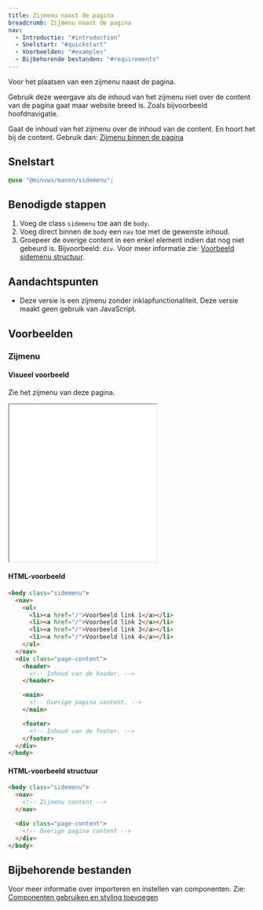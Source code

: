 ```yaml
---
title: Zijmenu naast de pagina
breadcrumb: Zijmenu naast de pagina
nav:
  - Introductie: "#introduction"
  - Snelstart: "#quickstart"
  - Voorbeelden: "#examples"
  - Bijbehorende bestanden: "#requirements"
---
```


<p class="introduction">Voor het plaatsen van een zijmenu naast de pagina.</p>

Gebruik deze weergave als de inhoud van het zijmenu niet over de content van de
pagina gaat maar website breed is. Zoals bijvoorbeeld hoofdnavigatie.

Gaat de inhoud van het zijmenu over de inhoud van de content. En hoort het bij
de content. Gebruik dan:
[Zijmenu binnen de pagina](/components/components/sidemenu/in-page)

<h2 id="quickstart">Snelstart</h2>

```scss
@use "@minvws/manon/sidemenu";
```

## Benodigde stappen

1.  Voeg de class `sidemenu` toe aan de `body`.
2.  Voeg direct binnen de `body` een `nav` toe met de gewenste inhoud.
3.  Groepeer de overige content in een enkel element indien dat nog niet gebeurd
    is. Bijvoorbeeld: `div`. Voor meer informatie zie:
    [Voorbeeld sidemenu structuur](#sidemenu-structure).

## Aandachtspunten

- Deze versie is een zijmenu zonder inklapfunctionaliteit. Deze versie maakt
  geen gebruik van JavaScript.

<h2 id="examples">Voorbeelden</h2>

### Zijmenu

#### Visueel voorbeeld

Zie het zijmenu van deze pagina.

<div class="resize">
  <iframe src="/examples/sidemenu-next-to-page" title="Voorbeeld" height="320px"
  ></iframe>
</div>

#### HTML-voorbeeld

```html
<body class="sidemenu">
  <nav>
    <ul>
      <li><a href="/">Voorbeeld link 1</a></li>
      <li><a href="/">Voorbeeld link 2</a></li>
      <li><a href="/">Voorbeeld link 3</a></li>
      <li><a href="/">Voorbeeld link 4</a></li>
    </ul>
  </nav>
  <div class="page-content">
    <header>
      <!-- Inhoud van de header. -->
    </header>

    <main>
      <!-- Overige pagina content. -->
    </main>

    <footer>
      <!-- Inhoud van de footer. -->
    </footer>
  </div>
</body>
```

<h4 id="sidemenu-structure">HTML-voorbeeld structuur</h4>

```html
<body class="sidemenu">
  <nav>
    <!-- Zijmenu content -->
  </nav>

  <div class="page-content">
    <!-- Overige pagina content -->
  </div>
</body>
```

<h2 id="requirements">Bijbehorende bestanden</h2>

Voor meer informatie over importeren en instellen van componenten. Zie:
[Componenten gebruiken en styling toevoegen](/getting-started/installation)
